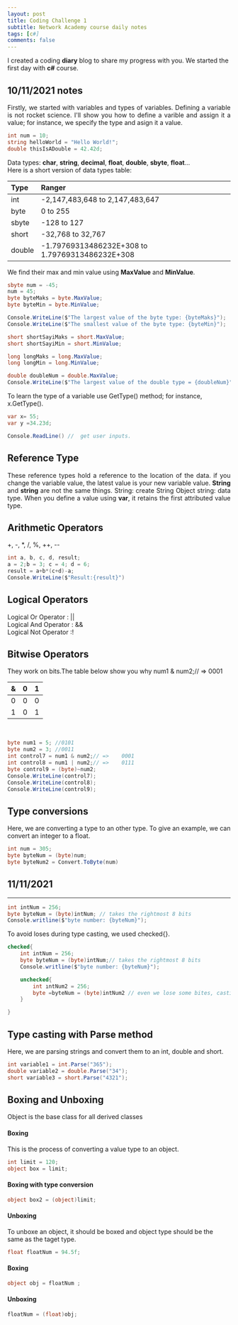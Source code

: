 ```yaml
---
layout: post
title: Coding Challenge 1
subtitle: Network Academy course daily notes 
tags: [c#]
comments: false
---
```


I created a coding <b>diary</b> blog to share my progress with you. We started the first day with <b>c#</b> course.
## 10/11/2021 notes
<p style='text-align: justify;'> 
Firstly, we started with variables and types of variables. Defining a variable is not rocket science. I'll show you how to define a varible and assign it a value; for instance, we specify the type and asign it a value.
</p>

```c#
int num = 10;
string helloWorld = "Hello World!";
double thisIsADouble = 42.42d;
```

Data types: <b>char</b>, <b>string</b>, <b>decimal</b>, <b>float</b>, <b>double</b>, <b>sbyte</b>, <b>float</b>...<br>
Here is a short version of data types table:<br>

| Type | Ranger | 
| :------ |:--- |
| int | -2,147,483,648 to 2,147,483,647 |
| byte | 0 to 255 |
| sbyte | -128 to 127 |
| short | -32,768 to 32,767 |
| double | -1.79769313486232E+308 to 1.79769313486232E+308 |

We find their max and min value using <b>MaxValue</b> and <b>MinValue</b>.
```c#
sbyte num = -45;
num = 45;
byte byteMaks = byte.MaxValue;
byte byteMin = byte.MinValue;

Console.WriteLine($"The largest value of the byte type: {byteMaks}");
Console.WriteLine($"The smallest value of the byte type: {byteMin}");

short shortSayiMaks = short.MaxValue;
short shortSayiMin = short.MinValue;

long longMaks = long.MaxValue;
long longMin = long.MinValue;

double doubleNum = double.MaxValue;
Console.WriteLine($"The largest value of the double type = {doubleNum}");
```
To learn the type of a variable use GetType() method; for instance, x.GetType().
~~~c#
var x= 55;
var y =34.23d; 

Console.ReadLine() //  get user inputs.
~~~

## Reference Type
<p style='text-align: justify;'> 
These reference types hold a reference to the location of the data.
if you change the variable value, the latest value is your new variable value.
<b>String</b> and <b>string</b> are not the same things. String:  create String Object
string: data type. When you define a value using <b>var</b>, it retains the first attributed value type.</p>


## Arithmetic Operators

 +, -, *, /, %, ++, -- </b>

~~~c#
int a, b, c, d, result;
a = 2;b = 3; c = 4; d = 6;
result = a+b*(c+d)-a;
Console.WriteLine($"Result:{result}")
~~~


## Logical Operators

Logical Or Operator : ||<br>
Logical And Operator : && <br>
Logical Not Operator :!


## Bitwise Operators
They work on bits.The table below show you why   num1 & num2;// =>    0001

| & | 0 | 1 | 
| :------ |:--- |:--- |
| 0 | 0 | 0 | 
| 1 | 0 | 1 |

<br>

~~~c#
byte num1 = 5; //0101
byte num2 = 3; //0011
int control7 = num1 & num2;// =>    0001
int control8 = num1 | num2;// =>    0111
byte control9 = (byte)~num2;
Console.WriteLine(control7);
Console.WriteLine(control8);
Console.WriteLine(control9);
~~~

## Type conversions
Here, we are converting a type to an other type. To give an example, we can convert an integer to a float.

~~~c#
int num = 305;
byte byteNum = (byte)num;
byte byteNum2 = Convert.ToByte(num)
~~~

## 11/11/2021
-------------------------------------------------------------
~~~c#
int intNum = 256;
byte byteNum = (byte)intNum; // takes the rightmost 8 bits 
Console.writline($"byte number: {byteNum}");
~~~

To avoid loses during type casting, we used checked{}.

~~~c#
checked{
    int intNum = 256;
    byte byteNum = (byte)intNum;// takes the rightmost 8 bits 
    Console.writline($"byte number: {byteNum}");

    unchecked{
        int ıntNum2 = 256;
        byte =byteNum = (byte)intNum2 // even we lose some bites, casting does not stop.
    }

} 
~~~

## Type casting with Parse method
Here, we are parsing strings and convert them to an int, double and short.
~~~c#
int variable1 = int.Parse("365");
double variable2 = double.Parse("34");
short variable3 = short.Parse("4321");
~~~

## Boxing and Unboxing
Object is the base class for all derived classes
#### Boxing
This is the process of converting  a value type to an object.

~~~c#
int limit = 120;
object box = limit;
~~~
#### Boxing with type conversion
~~~c#
object box2 = (object)limit;
~~~
#### Unboxing
To unboxe an object, it should be boxed and object type should be the same as the taget type.

~~~c#
float floatNum = 94.5f;
~~~
#### Boxing
~~~c#
object obj = floatNum ;
~~~
#### Unboxing
~~~c#
floatNum = (float)obj;
~~~
